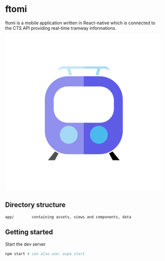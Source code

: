 ftomi
=======

ftomi is a mobile application written in React-native which is connected to the CTS API providing real-time tramway informations.

![Image](./app/assets/tramway.png "tramway")


## Directory structure

```
app/        containing assets, views and components, data
```

## Getting started

Start the dev server
```sh
npm start # can also use: expo start
```
